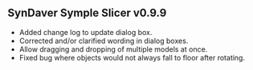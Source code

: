 SynDaver Symple Slicer v0.9.9
-----------------------------

- Added change log to update dialog box.
- Corrected and/or clarified wording in dialog boxes.
- Allow dragging and dropping of multiple models at once.
- Fixed bug where objects would not always fall to floor after rotating.